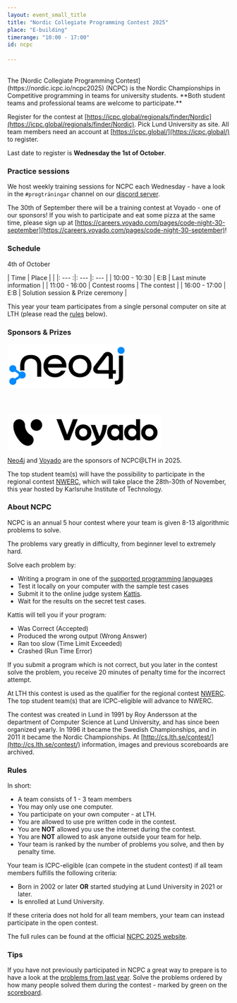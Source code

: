 ```yaml
---
layout: event_small_title
title: "Nordic Collegiate Programming Contest 2025"
place: "E-building"
timerange: "10:00 - 17:00"
id: ncpc

---
```


<br />
The [Nordic Collegiate Programming Contest](https://nordic.icpc.io/ncpc2025) (NCPC) is the Nordic Championships in Competitive programming in teams for university students. **Both student teams and professional teams are welcome to participate.**

Register for the contest at [https://icpc.global/regionals/finder/Nordic](https://icpc.global/regionals/finder/Nordic). Pick Lund University as site. All team members need an account at [https://icpc.global/](https://icpc.global/) to register.

Last date to register is **Wednesday the 1st of October**.

### Practice sessions
We host weekly training sessions for NCPC each Wednesday - have a look in the `#progträningar` channel on our [discord server](https://discord.gg/NpnXYj4).

The 30th of September there will be a training contest at Voyado - one of our sponsors! If you wish to participate and eat some pizza at the same time, please sign up at [https://careers.voyado.com/pages/code-night-30-september](https://careers.voyado.com/pages/code-night-30-september)!

### Schedule

4th of October

<style>
td, th {padding: 5px;}
</style>


| Time  | Place | |
|: ---  :|: --- |: --- |
| 10:00 - 10:30 | E:B | Last minute information |
| 11:00 - 16:00 | Contest rooms | The contest |
| 16:00 - 17:00 | E:B | Solution session & Prize ceremony |

This year your team participates from a single personal computer on site at LTH (please read the [rules](#rules) below).


### Sponsors & Prizes
<div style="display: flex; align-items: center; flex-wrap: wrap; gap: 60px">
    <img style="max-width: calc(min(100%, 270px))" src="/assets/images/2022/Neo4j-logo_color.png">
    <img style="max-width: calc(min(100%, 350px))" src="/assets/images/2023/voyado-logo-black.png">
</div>

[Neo4j](https://neo4j.com/) and [Voyado](https://voyado.com/) are the sponsors of NCPC@LTH in 2025.

The top student team(s) will have the possibility to participate in the regional contest [NWERC](https://www.nwerc.eu), which will take place the 28th-30th of November, this year hosted by Karlsruhe Institute of Technology.

<a name="about"></a>

### About NCPC

NCPC is an annual 5 hour contest where your team is given 8-13 algorithmic problems to solve.

The problems vary greatly in difficulty, from beginner level to extremely hard.

Solve each problem by:
- Writing a program in one of the [supported programming languages](https://open.kattis.com/help)
- Test it locally on your computer with the sample test cases
- Submit it to the online judge system [Kattis](https://open.kattis.com).
- Wait for the results on the secret test cases.

Kattis will tell you if your program:
- Was Correct (Accepted)
- Produced the wrong output (Wrong Answer)
- Ran too slow (Time Limit Exceeded)
- Crashed (Run Time Error)

If you submit a program which is not correct, but you later in the contest solve the problem, you receive 20 minutes of penalty time for the incorrect attempt.

At LTH this contest is used as the qualifier for the regional contest [NWERC](https://www.nwerc.eu). The top student team(s) that are ICPC-eligible will advance to NWERC.

The contest was created in Lund in 1991 by Roy Andersson at the department of Computer Science at Lund University, and has since been organized yearly. In 1996 it became the Swedish Championships, and in 2011 it became the Nordic Championships. At [http://cs.lth.se/contest/](http://cs.lth.se/contest/) information, images and previous scoreboards are archived.

<a name="rules"></a>

### Rules

In short:

- A team consists of 1 - 3 team members
- You may only use one computer.
- You participate on your own computer - at LTH.
- You are allowed to use pre written code in the contest.
- You are **NOT** allowed you use the internet during the contest.
- You are **NOT** allowed to ask anyone outside your team for help.
- Your team is ranked by the number of problems you solve, and then by penalty time.

Your team is ICPC-eligible (can compete in the student contest) if all team members fulfills the following criteria:
- Born in 2002 or later **OR** started studying at Lund University in 2021 or later.
- Is enrolled at Lund University.

If these criteria does not hold for all team members, your team can instead participate in the open contest.

The full rules can be found at the official [NCPC 2025 website](https://nordic.icpc.io/ncpc2025/compete#rules).

### Tips

If you have not previously participated in NCPC a great way to prepare is to have a look at the [problems from last year](https://ncpc24.kattis.com/problems). Solve the problems ordered by how many people solved them during the contest - marked by green on the [scoreboard](https://ncpc24.kattis.com/standings).